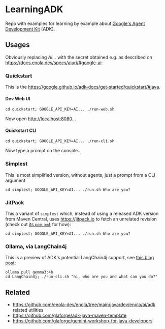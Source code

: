 # LearningADK

Repo with examples for learning by example about [Google's Agent Development Kit](https://google.github.io/adk-docs/) (ADK).

## Usages

Obviously replacing _AI..._ with the secret obtained e.g. as described on https://docs.enola.dev/specs/aiuri/#google-ai:

### Quickstart

This is the https://google.github.io/adk-docs/get-started/quickstart/#java.

#### Dev Web UI

    cd quickstart; GOOGLE_API_KEY=AI... ./run-web.sh

Now open <http://localhost:8080>...

#### Quickstart CLI

    cd quickstart; GOOGLE_API_KEY=AI... ./run-cli.sh

Now type a prompt on the console...

### Simplest

This is most simplified version, without agents, just a prompt from a CLI argument

    cd simplest; GOOGLE_API_KEY=AI... ./run.sh Who are you?

### JitPack

This a variant of `simplest` which, instead of using a released ADK version from Maven Central,
uses https://jitpack.io to fetch an unrelated revision (check out [its `pom.xml`](simplest/pom.xml) for how):

    cd simplest; GOOGLE_API_KEY=AI... ./run.sh Who are you?

### Ollama, via LangChain4j

This is a preview of ADK's potential LangChain4j support, see
[this blog post](https://github.com/vorburger/vorburger.ch-Notes/blob/develop/ml/adk-ollama.md):

    ollama pull gemma3:4b
    cd LangChain4j; ./run-cli.sh "hi, who are you and what can you do?"

## Related

* https://github.com/enola-dev/enola/tree/main/java/dev/enola/ai/adk related utilities
* https://github.com/glaforge/adk-java-maven-template
* https://github.com/glaforge/gemini-workshop-for-java-developers
